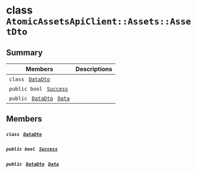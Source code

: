 # class `AtomicAssetsApiClient::Assets::AssetDto` 

## Summary

 Members                                | Descriptions                                
----------------------------------------|---------------------------------------------
`class ` [`DataDto`](AtomicAssetsApiClient--Assets--AssetDto--DataDto.md)        | 
`public bool ` [`Success`](#class_atomic_assets_api_client_1_1_assets_1_1_asset_dto_1a506fb037fbb6bfe8f254c021a2c3cfac) | 
`public ` [`DataDto`](AtomicAssetsApiClient--Assets--AssetDto--DataDto.md)` ` [`Data`](#class_atomic_assets_api_client_1_1_assets_1_1_asset_dto_1a65c0779654774581967081cf3136bd84) | 

## Members

##### `class ` [`DataDto`](AtomicAssetsApiClient--Assets--AssetDto--DataDto.md) 

##### `public bool ` [`Success`](#class_atomic_assets_api_client_1_1_assets_1_1_asset_dto_1a506fb037fbb6bfe8f254c021a2c3cfac) 

##### `public ` [`DataDto`](AtomicAssetsApiClient--Assets--AssetDto--DataDto.md)` ` [`Data`](#class_atomic_assets_api_client_1_1_assets_1_1_asset_dto_1a65c0779654774581967081cf3136bd84) 


